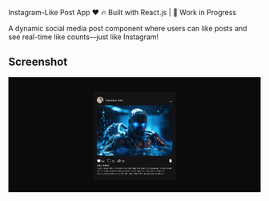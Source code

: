 Instagram-Like Post App ❤️
🔥 Built with React.js | 🚧 Work in Progress

A dynamic social media post component where users can like posts and see real-time like counts—just like Instagram!

## Screenshot
![Instagram Post Demo](/src/assets/screenshot.png)